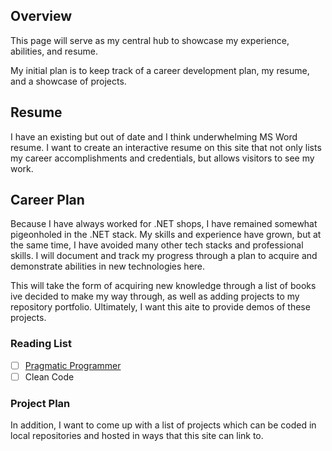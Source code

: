 ## Overview
This page will serve as my central hub to showcase my experience, abilities, and resume.

My initial plan is to keep track of a career development plan, my resume, and a showcase of projects.


## Resume
I have an existing but out of date and I think underwhelming MS Word resume.  I want to create an interactive resume on this site that not only lists my career accomplishments and credentials, but allows visitors to see my work.


## Career Plan
Because I have always worked for .NET shops, I have remained somewhat pigeonholed in the .NET stack.  My skills and experience have grown, but at the same time, I have avoided many other tech stacks and professional skills.  I will document and track my progress through a plan to acquire and demonstrate abilities in new technologies here.

This will take the form of acquiring new knowledge through a list of books ive decided to make my way through, as well as adding projects to my repository portfolio.  Ultimately, I want this aite to provide demos of these projects.

### Reading List
- [ ] [Pragmatic Programmer](pragmaticprogrammer.md)
- [ ] Clean Code

### Project Plan
In addition, I want to come up with a list of projects which can be coded in local repositories and hosted in ways that this site can link to.
